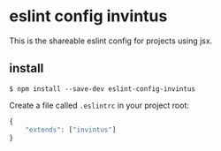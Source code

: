 # eslint config invintus

This is the shareable eslint config for projects using jsx.


## install

    $ npm install --save-dev eslint-config-invintus


Create a file called `.eslintrc` in your project root:

```js
{
    "extends": ["invintus"]
}
```
